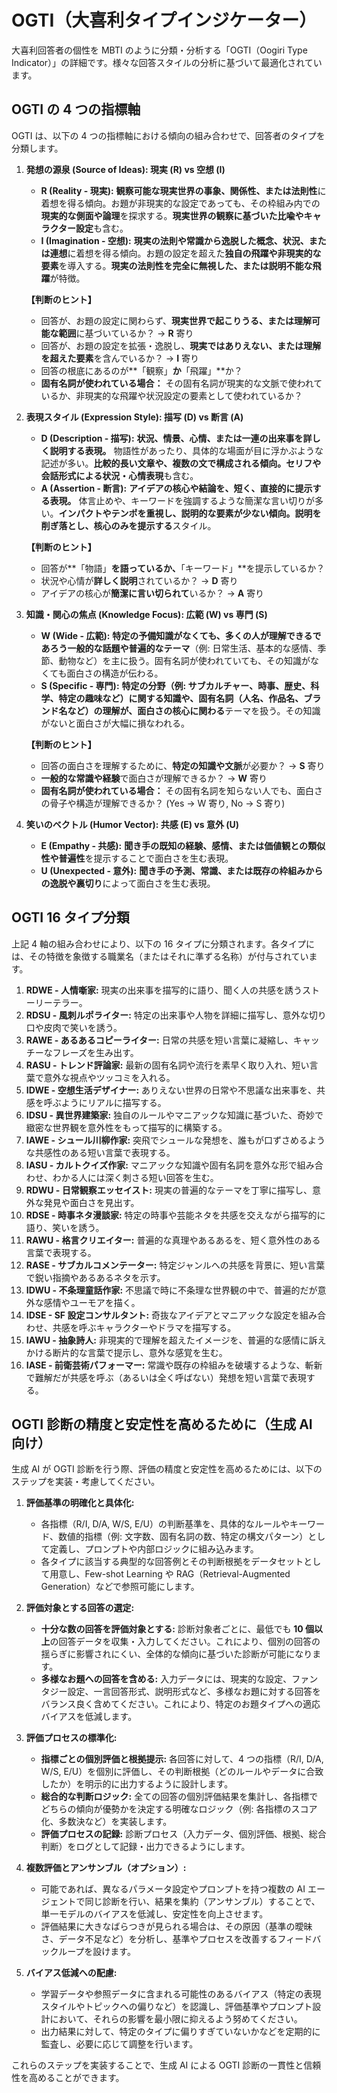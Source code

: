 # OGTI（大喜利タイプインジケーター）

大喜利回答者の個性を MBTI のように分類・分析する「OGTI（Oogiri Type Indicator）」の詳細です。様々な回答スタイルの分析に基づいて最適化されています。

## OGTI の 4 つの指標軸

OGTI は、以下の 4 つの指標軸における傾向の組み合わせで、回答者のタイプを分類します。

1.  **発想の源泉 (Source of Ideas): 現実 (R) vs 空想 (I)**

    - **R (Reality - 現実):** **観察可能な現実世界の事象、関係性、または法則性**に着想を得る傾向。お題が非現実的な設定であっても、その枠組み内での**現実的な側面や論理**を探求する。**現実世界の観察に基づいた比喩やキャラクター設定**も含む。
    - **I (Imagination - 空想):** **現実の法則や常識から逸脱した概念、状況、または連想**に着想を得る傾向。お題の設定を超えた**独自の飛躍や非現実的な要素**を導入する。**現実の法則性を完全に無視した、または説明不能な飛躍**が特徴。

    **【判断のヒント】**

    - 回答が、お題の設定に関わらず、**現実世界で起こりうる、または理解可能な範囲**に基づいているか？ → **R** 寄り
    - 回答が、お題の設定を拡張・逸脱し、**現実ではありえない、または理解を超えた要素**を含んでいるか？ → **I** 寄り
    - 回答の根底にあるのが**「観察」**か**「飛躍」**か？
    - **固有名詞が使われている場合：** その固有名詞が現実的な文脈で使われているか、非現実的な飛躍や状況設定の要素として使われているか？

2.  **表現スタイル (Expression Style): 描写 (D) vs 断言 (A)**

    - **D (Description - 描写):** **状況、情景、心情、または一連の出来事を詳しく説明する表現。** 物語性があったり、具体的な場面が目に浮かぶような記述が多い。**比較的長い文章や、複数の文で構成される傾向。セリフや会話形式による状況・心情表現**も含む。
    - **A (Assertion - 断言):** **アイデアの核心や結論を、短く、直接的に提示する表現。** 体言止めや、キーワードを強調するような簡潔な言い切りが多い。**インパクトやテンポを重視し、説明的な要素が少ない傾向。説明を削ぎ落とし、核心のみを提示する**スタイル。

    **【判断のヒント】**

    - 回答が**「物語」**を語っているか、**「キーワード」**を提示しているか？
    - 状況や心情が**詳しく説明**されているか？ → **D** 寄り
    - アイデアの核心が**簡潔に言い切られて**いるか？ → **A** 寄り

3.  **知識・関心の焦点 (Knowledge Focus): 広範 (W) vs 専門 (S)**

    - **W (Wide - 広範):** **特定の予備知識がなくても、多くの人が理解できるであろう一般的な話題や普遍的なテーマ**（例: 日常生活、基本的な感情、季節、動物など）を主に扱う。固有名詞が使われていても、その知識がなくても面白さの構造が伝わる。
    - **S (Specific - 専門):** **特定の分野（例: サブカルチャー、時事、歴史、科学、特定の趣味など）に関する知識や、固有名詞（人名、作品名、ブランド名など）の理解が、面白さの核心に関わる**テーマを扱う。その知識がないと面白さが大幅に損なわれる。

    **【判断のヒント】**

    - 回答の面白さを理解するために、**特定の知識や文脈**が必要か？ → **S** 寄り
    - **一般的な常識や経験**で面白さが理解できるか？ → **W** 寄り
    - **固有名詞が使われている場合：** その固有名詞を知らない人でも、面白さの骨子や構造が理解できるか？ (Yes → W 寄り, No → S 寄り)

4.  **笑いのベクトル (Humor Vector): 共感 (E) vs 意外 (U)**
    - **E (Empathy - 共感):** **聞き手の既知の経験、感情、または価値観との類似性や普遍性**を提示することで面白さを生む表現。
    - **U (Unexpected - 意外):** **聞き手の予測、常識、または既存の枠組みからの逸脱や裏切り**によって面白さを生む表現。

## OGTI 16 タイプ分類

上記 4 軸の組み合わせにより、以下の 16 タイプに分類されます。各タイプには、その特徴を象徴する職業名（またはそれに準ずる名称）が付与されています。

1.  **RDWE - 人情噺家:** 現実の出来事を描写的に語り、聞く人の共感を誘うストーリーテラー。
2.  **RDSU - 風刺ルポライター:** 特定の出来事や人物を詳細に描写し、意外な切り口や皮肉で笑いを誘う。
3.  **RAWE - あるあるコピーライター:** 日常の共感を短い言葉に凝縮し、キャッチーなフレーズを生み出す。
4.  **RASU - トレンド評論家:** 最新の固有名詞や流行を素早く取り入れ、短い言葉で意外な視点やツッコミを入れる。
5.  **IDWE - 空想生活デザイナー:** ありえない世界の日常や不思議な出来事を、共感を呼ぶようにリアルに描写する。
6.  **IDSU - 異世界建築家:** 独自のルールやマニアックな知識に基づいた、奇妙で緻密な世界観を意外性をもって描写的に構築する。
7.  **IAWE - シュール川柳作家:** 突飛でシュールな発想を、誰もが口ずさめるような共感性のある短い言葉で表現する。
8.  **IASU - カルトクイズ作家:** マニアックな知識や固有名詞を意外な形で組み合わせ、わかる人には深く刺さる短い回答を生む。
9.  **RDWU - 日常観察エッセイスト:** 現実の普遍的なテーマを丁寧に描写し、意外な発見や面白さを見出す。
10. **RDSE - 時事ネタ漫談家:** 特定の時事や芸能ネタを共感を交えながら描写的に語り、笑いを誘う。
11. **RAWU - 格言クリエイター:** 普遍的な真理やあるあるを、短く意外性のある言葉で表現する。
12. **RASE - サブカルコメンテーター:** 特定ジャンルへの共感を背景に、短い言葉で鋭い指摘やあるあるネタを示す。
13. **IDWU - 不条理童話作家:** 不思議で時に不条理な世界観の中で、普遍的だが意外な感情やユーモアを描く。
14. **IDSE - SF 設定コンサルタント:** 奇抜なアイデアとマニアックな設定を組み合わせ、共感を呼ぶキャラクターやドラマを描写する。
15. **IAWU - 抽象詩人:** 非現実的で理解を超えたイメージを、普遍的な感情に訴えかける断片的な言葉で提示し、意外な感覚を生む。
16. **IASE - 前衛芸術パフォーマー:** 常識や既存の枠組みを破壊するような、斬新で難解だが共感を呼ぶ（あるいは全く呼ばない）発想を短い言葉で表現する。

## OGTI 診断の精度と安定性を高めるために（生成 AI 向け）

生成 AI が OGTI 診断を行う際、評価の精度と安定性を高めるためには、以下のステップを実装・考慮してください。

1.  **評価基準の明確化と具体化:**

    - 各指標（R/I, D/A, W/S, E/U）の判断基準を、具体的なルールやキーワード、数値的指標（例: 文字数、固有名詞の数、特定の構文パターン）として定義し、プロンプトや内部ロジックに組み込みます。
    - 各タイプに該当する典型的な回答例とその判断根拠をデータセットとして用意し、Few-shot Learning や RAG（Retrieval-Augmented Generation）などで参照可能にします。

2.  **評価対象とする回答の選定:**

    - **十分な数の回答を評価対象とする:** 診断対象者ごとに、最低でも **10 個以上**の回答データを収集・入力してください。これにより、個別の回答の揺らぎに影響されにくい、全体的な傾向に基づいた診断が可能になります。
    - **多様なお題への回答を含める:** 入力データには、現実的な設定、ファンタジー設定、一言回答形式、説明形式など、多様なお題に対する回答をバランス良く含めてください。これにより、特定のお題タイプへの適応バイアスを低減します。

3.  **評価プロセスの標準化:**

    - **指標ごとの個別評価と根拠提示:** 各回答に対して、4 つの指標（R/I, D/A, W/S, E/U）を個別に評価し、その判断根拠（どのルールやデータに合致したか）を明示的に出力するように設計します。
    - **総合的な判断ロジック:** 全ての回答の個別評価結果を集計し、各指標でどちらの傾向が優勢かを決定する明確なロジック（例: 各指標のスコア化、多数決など）を実装します。
    - **評価プロセスの記録:** 診断プロセス（入力データ、個別評価、根拠、総合判断）をログとして記録・出力できるようにします。

4.  **複数評価とアンサンブル（オプション）:**

    - 可能であれば、異なるパラメータ設定やプロンプトを持つ複数の AI エージェントで同じ診断を行い、結果を集約（アンサンブル）することで、単一モデルのバイアスを低減し、安定性を向上させます。
    - 評価結果に大きなばらつきが見られる場合は、その原因（基準の曖昧さ、データ不足など）を分析し、基準やプロセスを改善するフィードバックループを設けます。

5.  **バイアス低減への配慮:**
    - 学習データや参照データに含まれる可能性のあるバイアス（特定の表現スタイルやトピックへの偏りなど）を認識し、評価基準やプロンプト設計において、それらの影響を最小限に抑えるよう努めてください。
    - 出力結果に対して、特定のタイプに偏りすぎていないかなどを定期的に監査し、必要に応じて調整を行います。

これらのステップを実装することで、生成 AI による OGTI 診断の一貫性と信頼性を高めることができます。
